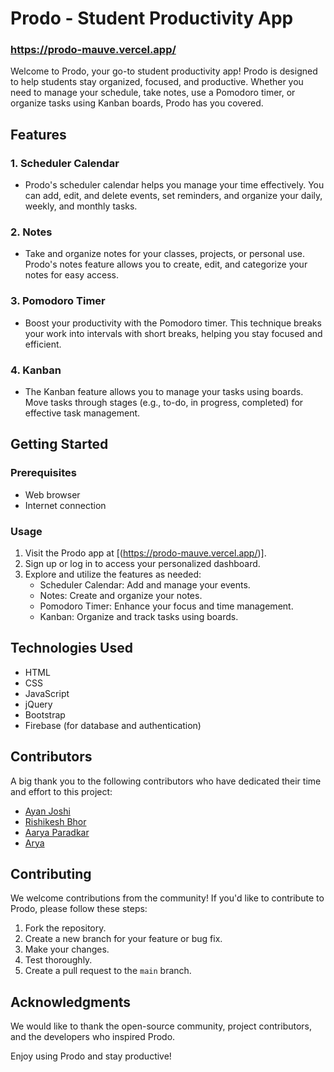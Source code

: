 # Prodo - Student Productivity App

### https://prodo-mauve.vercel.app/

Welcome to Prodo, your go-to student productivity app! Prodo is designed to help students stay organized, focused, and productive. Whether you need to manage your schedule, take notes, use a Pomodoro timer, or organize tasks using Kanban boards, Prodo has you covered.

## Features

### 1. Scheduler Calendar
- Prodo's scheduler calendar helps you manage your time effectively. You can add, edit, and delete events, set reminders, and organize your daily, weekly, and monthly tasks.

### 2. Notes
- Take and organize notes for your classes, projects, or personal use. Prodo's notes feature allows you to create, edit, and categorize your notes for easy access.

### 3. Pomodoro Timer
- Boost your productivity with the Pomodoro timer. This technique breaks your work into intervals with short breaks, helping you stay focused and efficient.

### 4. Kanban
- The Kanban feature allows you to manage your tasks using boards. Move tasks through stages (e.g., to-do, in progress, completed) for effective task management.

## Getting Started

### Prerequisites
- Web browser
- Internet connection

### Usage
1. Visit the Prodo app at [(https://prodo-mauve.vercel.app/)].
2. Sign up or log in to access your personalized dashboard.
3. Explore and utilize the features as needed:
   - Scheduler Calendar: Add and manage your events.
   - Notes: Create and organize your notes.
   - Pomodoro Timer: Enhance your focus and time management.
   - Kanban: Organize and track tasks using boards.

## Technologies Used

- HTML
- CSS
- JavaScript
- jQuery
- Bootstrap
- Firebase (for database and authentication)

## Contributors

A big thank you to the following contributors who have dedicated their time and effort to this project:

- [Ayan Joshi](https://github.com/ayan-joshi)
- [Rishikesh Bhor](https://github.com/rizzikesh) 
- [Aarya Paradkar](https://github.com/aaryaparadkar) 
- [Arya](https://github.com/aryas006) 


## Contributing

We welcome contributions from the community! If you'd like to contribute to Prodo, please follow these steps:
1. Fork the repository.
2. Create a new branch for your feature or bug fix.
3. Make your changes.
4. Test thoroughly.
5. Create a pull request to the `main` branch.


## Acknowledgments

We would like to thank the open-source community, project contributors, and the developers who inspired Prodo.

Enjoy using Prodo and stay productive!







